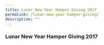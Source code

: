 ```yaml
---
title: Lunar New Year Hamper Giving 2017
permalink: /lunar-new-year-hamper-giving/
description: ""
---
```

### Lunar New Year Hamper Giving 2017